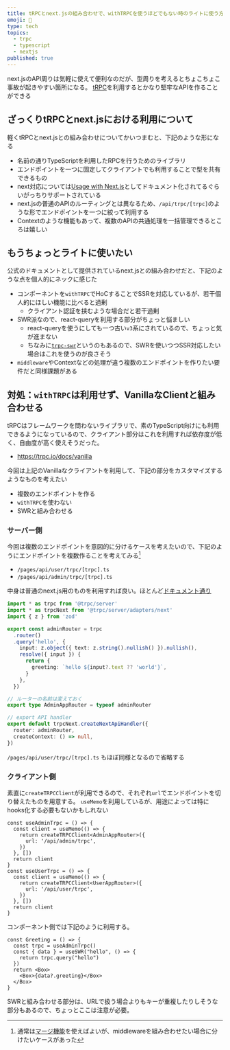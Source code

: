 ```yaml
---
title: tRPCとnext.jsの組み合わせで、withTRPCを使うほどでもない時のライトに使う方法
emoji: 🐯
type: tech
topics:
  - trpc
  - typescript
  - nextjs
published: true
---
```


next.jsのAPI周りは気軽に使えて便利なのだが、型周りを考えるとちょこちょこ事故が起きやすい箇所になる。
[tRPC](https://trpc.io/)を利用するとかなり堅牢なAPIを作ることができる

## ざっくりtRPCとnext.jsにおける利用について

軽くtRPCとnext.jsとの組み合わせについてかいつまむと、下記のような形になる

* 名前の通りTypeScriptを利用したRPCを行うためのライブラリ
* エンドポイントを一つに固定してクライアントでも利用することで型を共有できるもの
* next対応については[Usage with Next.js](https://trpc.io/docs/nextjs)としてドキュメント化されてるぐらいがっちりサポートされている
* next.jsの普通のAPIのルーティングとは異なるため、`/api/trpc/[trpc]`のような形でエンドポイントを一つに絞って利用する
* Contextのような機能もあって、複数のAPIの共通処理を一括管理できるところは嬉しい

## もうちょっとライトに使いたい

公式のドキュメントとして提供されているnext.jsとの組み合わせだと、下記のような点を個人的にネックに感じた

* コンポーネントを`withTRPC`でHoCすることでSSRを対応しているが、若干個人的にほしい機能に比べると過剰
  * クライアント認証を挟むような場合だと若干過剰
* SWR派なので、react-queryを利用する部分がちょっと悩ましい
  * react-queryを使うにしても一つ古い`v3`系にされているので、ちょっと気が進まない
  * ちなみに[`trpc-swr`](https://github.com/sachinraja/trpc-swr)というのもあるので、SWRを使いつつSSR対応したい場合はこれを使うのが良さそう
* `middleware`やContextなどの処理が違う複数のエンドポイントを作りたい要件だと同様課題がある

## 対処：`withTRPC`は利用せず、VanillaなClientと組み合わせる

tRPCはフレームワークを問わないライブラリで、素のTypeScript向けにも利用できるようになっているので、クライアント部分はこれを利用すれば依存度が低く、自由度が高く使えそうだった。

* https://trpc.io/docs/vanilla

今回は上記のVanillaなクライアントを利用して、下記の部分をカスタマイズするようなものを考えたい

* 複数のエンドポイントを作る
* `withTRPC`を使わない
* SWRと組み合わせる

### サーバー側

今回は複数のエンドポイントを意図的に分けるケースを考えたいので、下記のようにエンドポイントを複数作ることを考えてみる[^1]
[^1]: 通常は[マージ機能](https://trpc.io/docs/merging-routers)を使えばよいが、middlewareを組み合わせたい場合に分けたいケースがあった

* `/pages/api/user/trpc/[trpc].ts`
* `/pages/api/admin/trpc/[trpc].ts`

中身は普通のnext.js用のものを利用すれば良い。ほとんど[ドキュメント通り](https://trpc.io/docs/nextjs#3-create-a-trpc-router)

```ts
import * as trpc from '@trpc/server'
import * as trpcNext from '@trpc/server/adapters/next'
import { z } from 'zod'

export const adminRouter = trpc
  .router()
  .query('hello', {
    input: z.object({ text: z.string().nullish() }).nullish(),
    resolve({ input }) {
      return {
        greeting: `hello ${input?.text ?? 'world'}`,
      }
    },
  })

// ルーターの名前は変えておく
export type AdminAppRouter = typeof adminRouter

// export API handler
export default trpcNext.createNextApiHandler({
  router: adminRouter,
  createContext: () => null,
})
```
`/pages/api/user/trpc/[trpc].ts` もほぼ同様となるので省略する

### クライアント側

素直に`createTRPCClient`が利用できるので、それぞれ`url`でエンドポイントを切り替えたものを用意する。
`useMemo`を利用しているが、用途によっては特にhooks化する必要もないかもしれない

```tsx
const useAdminTrpc = () => {
  const client = useMemo(() => {
    return createTRPCClient<AdminAppRouter>({
      url: '/api/admin/trpc',
    })
  }, [])
  return client
}
const useUserTrpc = () => {
  const client = useMemo(() => {
    return createTRPCClient<UserAppRouter>({
      url: '/api/user/trpc',
    })
  }, [])
  return client
}
```

コンポーネント側では下記のように利用する。

```tsx
const Greeting = () => {
  const trpc = useAdminTrpc()
  const { data } = useSWR("hello", () => {
    return trpc.query("hello")
  })
  return <Box>
    <Box>{data?.greeting}</Box>
  </Box>
}
```

SWRと組み合わせる部分は、URLで扱う場合よりもキーが重複したりしそうな部分もあるので、ちょっとここは注意が必要。